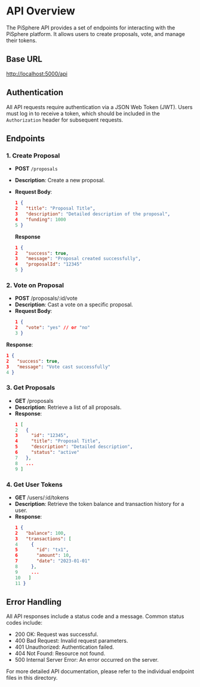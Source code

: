 # API Overview

The PiSphere API provides a set of endpoints for interacting with the PiSphere platform. It allows users to create proposals, vote, and manage their tokens.

## Base URL

[http://localhost:5000/api](http://localhost:5000/api) 


## Authentication

All API requests require authentication via a JSON Web Token (JWT). Users must log in to receive a token, which should be included in the `Authorization` header for subsequent requests.

## Endpoints

### 1. Create Proposal

- **POST** `/proposals`
- **Description**: Create a new proposal.
- **Request Body**:
  ```json
  1 {
  2   "title": "Proposal Title",
  3   "description": "Detailed description of the proposal",
  4   "funding": 1000
  5 }
  ```

  **Response**
  ```json
  1 {
  2   "success": true,
  3   "message": "Proposal created successfully",
  4   "proposalId": "12345"
  5 }
  ```

### 2. Vote on Proposal
- **POST** /proposals/:id/vote
- **Description**: Cast a vote on a specific proposal.
- **Request Body**:
  ```json
  1 {
  2   "vote": "yes" // or "no"
  3 }
  ```
  
**Response**:
  ```json
  1 {
  2   "success": true,
  3   "message": "Vote cast successfully"
  4 }
  ```

### 3. Get Proposals
- **GET** /proposals
- **Description**: Retrieve a list of all proposals.
- **Response**:
  ```json
  1 [
  2   {
  3     "id": "12345",
  4     "title": "Proposal Title",
  5     "description": "Detailed description",
  6     "status": "active"
  7   },
  8   ...
  9 ]
  ```

### 4. Get User Tokens
- **GET** /users/:id/tokens
- **Description**: Retrieve the token balance and transaction history for a user.
- **Response**:
  ```json
  1 {
  2   "balance": 100,
  3   "transactions": [
  4     {
  5       "id": "tx1",
  6       "amount": 10,
  7       "date": "2023-01-01"
  8     },
  9     ...
  10   ]
  11 }

## Error Handling
All API responses include a status code and a message. Common status codes include:

- 200 OK: Request was successful.
- 400 Bad Request: Invalid request parameters.
- 401 Unauthorized: Authentication failed.
- 404 Not Found: Resource not found.
- 500 Internal Server Error: An error occurred on the server.

For more detailed API documentation, please refer to the individual endpoint files in this directory.

